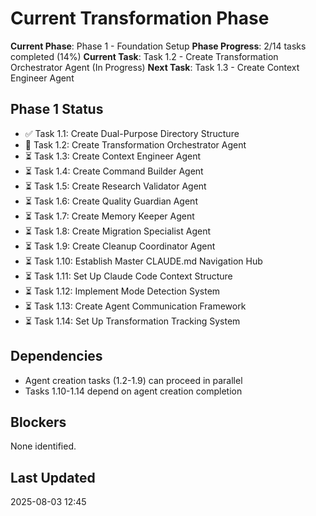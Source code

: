 # Current Transformation Phase

**Current Phase**: Phase 1 - Foundation Setup
**Phase Progress**: 2/14 tasks completed (14%)
**Current Task**: Task 1.2 - Create Transformation Orchestrator Agent (In Progress)
**Next Task**: Task 1.3 - Create Context Engineer Agent

## Phase 1 Status
- ✅ Task 1.1: Create Dual-Purpose Directory Structure
- 🔄 Task 1.2: Create Transformation Orchestrator Agent
- ⏳ Task 1.3: Create Context Engineer Agent
- ⏳ Task 1.4: Create Command Builder Agent
- ⏳ Task 1.5: Create Research Validator Agent
- ⏳ Task 1.6: Create Quality Guardian Agent
- ⏳ Task 1.7: Create Memory Keeper Agent
- ⏳ Task 1.8: Create Migration Specialist Agent
- ⏳ Task 1.9: Create Cleanup Coordinator Agent
- ⏳ Task 1.10: Establish Master CLAUDE.md Navigation Hub
- ⏳ Task 1.11: Set Up Claude Code Context Structure
- ⏳ Task 1.12: Implement Mode Detection System
- ⏳ Task 1.13: Create Agent Communication Framework
- ⏳ Task 1.14: Set Up Transformation Tracking System

## Dependencies
- Agent creation tasks (1.2-1.9) can proceed in parallel
- Tasks 1.10-1.14 depend on agent creation completion

## Blockers
None identified.

## Last Updated
2025-08-03 12:45